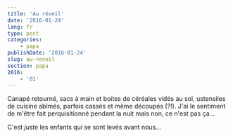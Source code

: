 ```yaml
---
title: 'Au réveil'
date: '2016-01-24'
lang: fr
type: post
categories:
    - papa
publishDate: '2016-01-24'
slug: au-reveil
section: papa
2016:
    - '01'
---
```


Canapé retourné, sacs à main et boites de céréales vidés au sol, ustensiles de cuisine abîmés, parfois cassés et même découpés (?!). J'ai le sentiment de m'être fait perquisitionné pendant la nuit mais non, ce n'est pas ça…

C'est _juste_ les enfants qui se sont levés avant nous…
